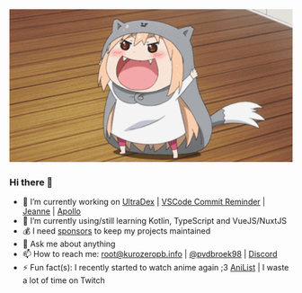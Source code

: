 <div align="center" style="text-align:center">
    <img width="1024" src="https://github.com/KurozeroPB/KurozeroPB/raw/master/assets/umaru.gif">
</div>

### Hi there 👋

- 🔭 I’m currently working on [UltraDex](https://github.com/KurozeroPB/UltraDex) | [VSCode Commit Reminder](https://github.com/KurozeroPB/vscode-commit-reminder) | [Jeanne](https://github.com/KurozeroPB/Jeanne) | [Apollo](https://github.com/KurozeroPB/Apollo)
- 🌱 I’m currently using/still learning Kotlin, TypeScript and VueJS/NuxtJS
- 💰 I need [sponsors](https://github.com/sponsors/KurozeroPB) to keep my projects maintained
- 💬 Ask me about anything
- 📫 How to reach me: root@kurozeropb.info | [@pvdbroek98](https://twitter.com/pvdbroek98) | [Discord](https://discord.gg/p895czC)
- ⚡ Fun fact(s): I recently started to watch anime again ;3 [AniList](https://anilist.co/user/Aesuki/) | I waste a lot of time on Twitch

